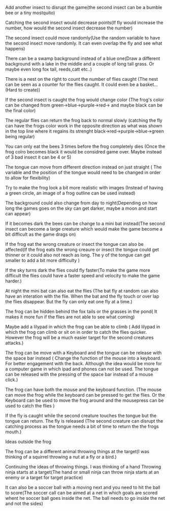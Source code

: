 Add another insect to disrupt the game(the second insect can be a bumble bee or a tiny mostquito)

Catching the second insect would decrease points(If fly would increase the number, how would the second insect decrease the number)

The second insect could move randomly(Use the random variable to have the second insect move randomly. It can even overlap the fly and see what happens)

There can be a swamp background instead of a blue one(Draw a different background with a lake in the middle and a couple of long tall grass. Or maybe even long fox tail, reeds,catt etc..)

There is a nest on the right to count the number of flies caught (The nest can be seen as a counter for the flies caught. It could even be a basket...(Hard to create))

If the second insect is caught the frog would change color (The frog's color can be changed from green->blue->purple->red-> and maybe black can be the final color)

The regular flies can return the frog back to normal slowly (catching the fly can have the frogs color work in the opposite direction as what was shown in the top line where it regains its strenght black->red->purple->blue->green being regular)

You can only eat the bees 3 times before the frog completely dies (Once the frog colro becomes black it would be considred game over. Maybe instead of 3 bad insect it can be 4 or 5)

The tongue can move from different direction instead on just straight ( The variable and the position of the tongue would need to be changed in order to allow for flexibility)

Try to make the frog look a bit more realistic with images (Instead of having a green circle, an image of a frog outline can be used instead)

The background could also change from day to night(Depending on how long the games goes on the sky can get darker, maybe a moon and start can appear)

If it becomes dark the bees can be change to a mini bat instead(The second insect can become a large creature which would make the game become a bit difficult as the game drags on)

If the frog eat the wrong creature or insect the tongue can also be affected(If the frog eats the wrong creaure or insect the tongue could get thinner or it could also not reach as long. The y of the tongue can get smaller to add a bit more difficulty )

If the sky turns dark the flies could fly faster(To make the game more difficult the flies could have a faster speed and velocity to make the game harder.)

At night the mini bat can also eat the flies (The bat fly at random can also have an interation with the flie. When the bat and the fly touch or over lap the flies disappear. But the fly can only eat one fly at a time.)

The frog can be hidden behind the fox tails or the grasses in the pond( It makes it more fun if the flies are not able to see what coming)

Maybe add a lilypad in which the frog can be able to climb ( Add lilypad in which the frog can climb or sit on in order to catch the flies quicker. However the frog will be a much easier target for the second creatures attacks.)

The frog can be move with a Keyboard and the tongue can be release with the space bar instead ( Change the function of the mouse into a keyboard. For better engagement with the back. Although the idea would be more for a computer game in which ipad and phones can not be used. The tongue can be released with the pressing of the space bar instead of a mouse click.)

The frog can have both the mouse and the keyboard function. (The mouse can move the frog while the keyboard can be pressed to get the flies. Or the Keyboard can be used to move the frog around and the mousepress can be used to catch the flies
)

If the fly is caught while the second creature touches the tongue but the tongue can return. The fly is released (The second creature can disrupt the catching process as the tongue needs a bit of time to return the the frogs mouth.)

Ideas outside the frog

The frog can be a different animal throwing things at the target(I was thinking of a squirrel throwing a nut at a fly or a bird.)

Continuing the ideas of throwing things. I was thinking of a hand Throwing ninja starts at a target(The hand or small ninja can throw ninja starts at an enemy or a target for target practice)

It can also be a soccer ball with a moving next and you need to hit the ball to score(The soccer call can be aimed at a net in which goals are scored whent he soccer ball goes inside the net. The ball needs to go inside the net and not the sides)
